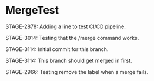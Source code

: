 # MergeTest

STAGE-2878: Adding a line to test CI/CD pipeline.

STAGE-3014: Testing that the /merge command works.

STAGE-3114: Initial commit for this branch.

STAGE-3114: This branch should get merged in first.

STAGE-2966: Testing remove the label when a merge fails.